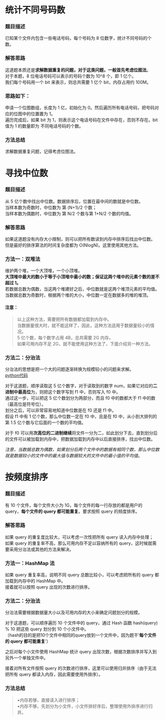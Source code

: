 # 统计不同号码数
### 题目描述
已知某个文件内包含一些电话号码，每个号码为 8 位数字，统计不同号码的个数。

### 解答思路
这道题本质还是**求解数据重复的问题，对于这类问题，一般首先考虑位图法**。  
对于本题，8 位电话号码可以表示的号码个数为 10^8 个，即 1 亿个。  
我们每个号码用一个 bit 来表示，则总共需要 1 亿个 bit，内存占用约 100M。

### 思路如下：
申请一个位图数组，长度为 1 亿，初始化为 0。然后遍历所有电话号码，把号码对应的位图中的位置置为 1。  
遍历完成后，如果 bit 为 1，则表示这个电话号码在文件中存在，否则不存在。bit 值为 1 的数量即为 不同电话号码的个数。
### 方法总结
求解数据重复问题，记得考虑位图法。

# 寻找中位数
### 题目描述
从 5 亿个数中找出中位数。数据排序后，位置在最中间的数就是中位数。  
当样本数为奇数时，中位数为 第 (N+1)/2 个数；  
当样本数为偶数时，中位数为 第 N/2 个数与第 1+N/2 个数的均值。
### 解答思路
如果这道题没有内存大小限制，则可以把所有数读到内存中排序后找出中位数。  
但是最好的排序算法的时间复杂度都为 O(NlogN)。这里使用其他方法。

### 方法一：双堆法
维护两个堆，一个大顶堆，一个小顶堆。  
**大顶堆中最大的数小于等于小顶堆中最小的数；保证这两个堆中的元素个数的差不超过 1。**  
若数据总数为偶数，当这两个堆建好之后，中位数就是这两个堆顶元素的平均值。  
当数据总数为奇数时，根据两个堆的大小，中位数一定在数据多的堆的堆顶。
#### 注意：
> 以上这种方法，需要把所有数据都加载到内存中。  
当数据量很大时，就不能这样了，因此，这种方法适用于数据量较小的情况。  
5 亿个数，每个数字占用 4B，总共需要 2G 内存。  
如果可用内存不足 2G，就不能使用这种方法了，下面介绍另一种方法。

### 方法二：分治法
分治法的思想是把一个大的问题逐渐转换为规模较小的问题来求解。  
[python代码](https://leetcode-cn.com/problems/find-median-from-data-stream/solution/you-xian-dui-lie-python-dai-ma-java-dai-ma-by-liwe/#comment)

对于这道题，顺序读取这 5 亿个数字，对于读取到的数字 num，如果它对应的**二进制中最高位**为，则把这个数字写到 f1 中，否则写入 f0 中。  
通过这一步，可以把这 5 亿个数划分为两部分，而且 f0 中的数都大于 f1 中的数（最高位是符号位）。  
划分之后，可以非常容易地知道中位数是在 f0 还是 f1 中。  
假设 f1 中有 1 亿个数，那么中位数一定在 f0 中，且是在 f0 中，从小到大排列的第 1.5 亿个数与它后面的一个数的平均值。  

对于 f0 可以用**次高位的二进制继续**将文件一分为二，如此划分下去，直到划分后的文件可以被加载到内存中，把数据加载到内存中以后直接排序，找出中位数。

*注意，当数据总数为偶数，如果划分后两个文件中的数据有相同个数，那么中位数就是数据较小的文件中的最大值与数据较大的文件中的最小值的平均值*。

# 按频度排序
### 题目描述
有 10 个文件，每个文件大小为 1G，每个文件的每一行存放的都是用户的 query，**每个文件的 query 都可能重复**。要求按照 query 的频度排序。
### 解答思路
如果 query 的重复度比较大，可以考虑一次性把所有 query 读入内存中处理；  
如果 query 的重复率不高，那么可用内存不足以容纳所有的 query，这时候就需要采用分治法或其他的方法来解决。
### 方法一：HashMap 法
如果 query 重复率高，说明不同 query 总数比较小，可以考虑把所有的 query 都加载到内存中的 HashMap 中。  
接着就可以按照 query 出现的次数进行排序。
### 方法二：分治法
分治法需要根据数据量大小以及可用内存的大小来确定问题划分的规模。  

对于这道题，可以顺序遍历 10 个文件中的 query，通过 Hash 函数 hash(query) % 10 把这些 query 划分到 10 个小文件中。   
（hash的目的是把10个文件中相同的query放到一个文件中，因为题干‘**每个文件的 query 都可能重复**’）

之后对每个小文件使用 HashMap 统计 query 出现次数，根据次数排序并写入到另外一个单独文件中。

接着对所有文件按照 query 的次数进行排序，这里可以使用归并排序（由于无法把所有 query 都读入内存，因此需要使用外排序）。
### 方法总结
> •内存若够，直接读入进行排序；  
•内存不够，先划分为小文件，小文件排好序后，整理使用外排序进行归并。
